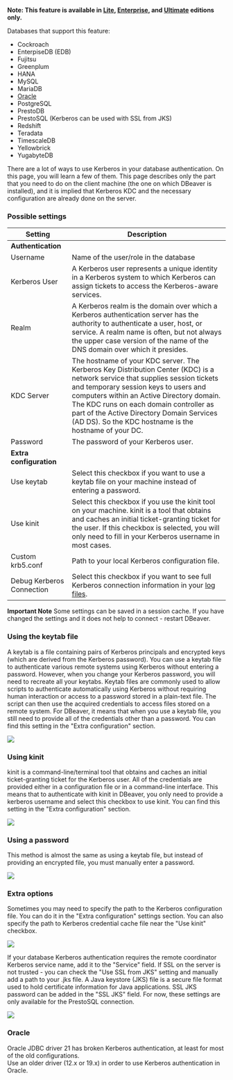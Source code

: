 **Note: This feature is available in [Lite](Lite-Edition), [Enterprise](Enterprise-Edition), and [Ultimate](Ultimate-Edition) editions only.**

Databases that support this feature:
- Cockroach
- EnterpiseDB (EDB)
- Fujitsu
- Greenplum
- HANA
- MySQL
- MariaDB
- [Oracle](#oracle)
- PostgreSQL
- PrestoDB
- PrestoSQL (Kerberos can be used with SSL from JKS)
- Redshift
- Teradata
- TimescaleDB
- Yellowbrick
- YugabyteDB

There are a lot of ways to use Kerberos in your database authentication. On this page, you will learn a few of them. This page describes only the part that you need to do on the client machine (the one on which DBeaver is installed), and it is implied that Kerberos KDC and the necessary configuration are already done on the server.

### Possible settings

Setting|Description
---------------|-----------
**Authentication**| 
Username|Name of the user/role in the database
Kerberos User|A Kerberos user represents a unique identity in a Kerberos system to which Kerberos can assign tickets to access the Kerberos-aware services.
Realm|A Kerberos realm is the domain over which a Kerberos authentication server has the authority to authenticate a user, host, or service. A realm name is often, but not always the upper case version of the name of the DNS domain over which it presides.
KDC Server|The hostname of your KDC server. The Kerberos Key Distribution Center (KDC) is a network service that supplies session tickets and temporary session keys to users and computers within an Active Directory domain. The KDC runs on each domain controller as part of the Active Directory Domain Services (AD DS). So the KDC hostname is the hostname of your DC.
Password|The password of your Kerberos user.
**Extra configuration** |
Use keytab|Select this checkbox if you want to use a keytab file on your machine instead of entering a password.
Use kinit|Select this checkbox if you use the kinit tool on your machine. kinit is a tool that obtains and caches an initial ticket-granting ticket for the user. If this checkbox is selected, you will only need to fill in your Kerberos username in most cases.
Custom krb5.conf|Path to your local Kerberos configuration file.
Debug Kerberos Connection|Select this checkbox if you want to see full Kerberos connection information in your [log files](Log-files).

**Important Note** Some settings can be saved in a session cache. If you have changed the settings and it does not help to connect - restart DBeaver.


### Using the keytab file

A keytab is a file containing pairs of Kerberos principals and encrypted keys (which are derived from the Kerberos password). You can use a keytab file to authenticate various remote systems using Kerberos without entering a password. However, when you change your Kerberos password, you will need to recreate all your keytabs.
Keytab files are commonly used to allow scripts to authenticate automatically using Kerberos without requiring human interaction or access to a password stored in a plain-text file. The script can then use the acquired credentials to access files stored on a remote system.
For DBeaver, it means that when you use a keytab file, you still need to provide all of the credentials other than a password.
You can find this setting in the "Extra configuration" section.

![](images/kerberos-keytab.png)

### Using kinit

kinit is a command-line/terminal tool that obtains and caches an initial ticket-granting ticket for the Kerberos user. All of the credentials are provided either in a configuration file or in a command-line interface. This means that to authenticate with kinit in DBeaver, you only need to provide a kerberos username and select this checkbox to use kinit. You can find this setting in the "Extra configuration" section.

![](images/kerberos-kinit.png)

### Using a password

This method is almost the same as using a keytab file, but instead of providing an encrypted file, you must manually enter a password.

![](images/kerberos_pasword.png)

### Extra options

Sometimes you may need to specify the path to the Kerberos configuration file. You can do it in the "Extra configuration" settings section.
You can also specify the path to Kerberos credential cache file near the "Use kinit" checkbox.

![](images/kerberos-config.png)

If your database Kerberos authentication requires the remote coordinator Kerberos service name, add it to the "Service" field.
If SSL on the server is not trusted - you can check the "Use SSL from JKS" setting and manually add a path to your .jks file. A Java keystore (JKS) file is a secure file format used to hold certificate information for Java applications. SSL JKS password can be added in the "SSL JKS" field.
For now, these settings are only available for the PrestoSQL connection.

![](images/kerberos-keystore.png)

### Oracle

Oracle JDBC driver 21 has broken Kerberos authentication, at least for most of the old configurations.  
Use an older driver (12.x or 19.x) in order to use Kerberos authentication in Oracle.  